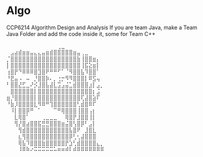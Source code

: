 # Algo
CCP6214 Algorithm Design and Analysis
If you are team Java, make a Team Java Folder and add the code inside it, some for Team C++

⠀⠀⠀⠀⠀⠀⠀⠀⠀⠀⠀⠀⠀⢀⣀⠀⠀⠀⠀⠀⠀⠀⠀⠀⠀
⠀⣠⣴⣾⣶⣶⣤⣄⣄⣤⣶⣾⣿⣿⣿⣿⣿⣶⣤⢀⣀⠀⠀⠀⠀
⡈⣿⣿⣿⣿⣿⣿⣿⣿⣿⣿⣿⣿⣿⣿⣿⣿⣿⣷⢸⣿⣿⣶⡄⠀
⡇⣿⣿⣿⣿⣿⣿⣿⣿⣿⣿⣿⣿⣿⣿⣿⣿⣿⣿⢸⣯⣕⣶⡇⠀
⢰⣿⡟⠙⠿⠿⠿⣿⣹⣿⠟⠛⠛⠋⠁⠈⠻⣿⣿⣧⠹⣿⣿⠁⠀
⠘⣟⣤⠠⠀⠤⠀⡘⣿⣿⡷⠄⡀⢐⡒⠻⠻⣿⣿⣿⡇⠿⣫⢤⠀
⠃⣿⣿⣜⣋⣀⠜⡪⣸⣿⣧⣼⣇⣩⣠⣬⣁⣾⣿⣿⣿⣰⡇⣠⡀
⠀⣿⣿⣿⣿⣿⣿⡇⣿⣿⣿⣿⣿⣿⣿⣿⣿⣿⣿⣿⣿⣿⡆⣨⠀
⣶⡘⣿⣿⣿⣿⣿⡇⣿⣿⣿⣿⣿⣿⣿⣿⣿⣿⣿⢏⣼⣿⣵⠏⠀
⠘⣷⡸⣿⣿⣿⣿⣇⠻⠿⠛⢹⣿⣿⣿⣿⣿⣿⢃⣾⣿⠿⠏⠀⠀
⠀⠸⡇⣿⣿⡿⠛⠀⠁⠀⠀⠀⠉⠛⢿⣿⣿⣿⢸⣿⣿⢠⡆⠀⠀
⠀⠀⣇⢿⣿⠁⠀⠀⠀⢀⣀⣀⣀⠀⠀⢿⣿⡟⣸⣿⣿⢸⡇⠀⠀
⠀⠀⢻⡜⣿⣴⣿⣿⣯⣛⣛⣿⣿⣿⣶⣬⣿⢣⣿⡿⠃⣠⡇⠀⠀
⠀⠀⠀⢻⣾⣿⣿⣿⣿⣿⣿⣿⣿⣿⣿⣿⣧⣿⠟⠀⣸⣿⣇⠀⠀
⠀⠀⠀⣆⢻⣿⣿⣿⣿⣿⣿⣿⣿⣿⣿⣿⡿⢃⢂⣼⣿⣿⣿⠀⠀
⠀⠀⠀⢿⣧⠹⣿⣿⣿⣷⣿⣿⣿⣿⣿⡟⣱⢃⣾⣿⣿⣿⣿⣄⡀
⠀⠀⠀⠸⠿⠷⠔⠭⠭⠭⠭⠭⠥⠶⠶⠾⠇⠾⠿⠿⠿⠿⠿⠿⠿
